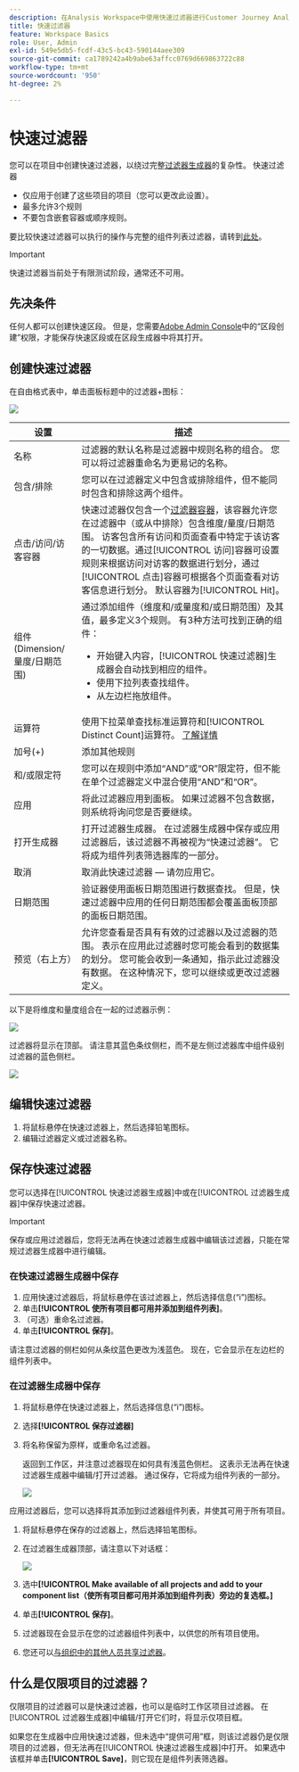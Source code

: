 ```yaml
---
description: 在Analysis Workspace中使用快速过滤器进行Customer Journey Analytics
title: 快速过滤器
feature: Workspace Basics
role: User, Admin
exl-id: 549e5db5-fcdf-43c5-bc43-590144aee309
source-git-commit: ca1789242a4b9abe63affcc0769d669863722c88
workflow-type: tm+mt
source-wordcount: '950'
ht-degree: 2%

---
```


# 快速过滤器

您可以在项目中创建快速过滤器，以绕过完整[过滤器生成器](/help/components/filters/create-filters.md)的复杂性。 快速过滤器

* 仅应用于创建了这些项目的项目（您可以更改此设置）。
* 最多允许3个规则
* 不要包含嵌套容器或顺序规则。

要比较快速过滤器可以执行的操作与完整的组件列表过滤器，请转到[此处](/help/components/filters/filters-overview.md)。

>[!IMPORTANT]
> 快速过滤器当前处于有限测试阶段，通常还不可用。

## 先决条件

任何人都可以创建快速区段。 但是，您需要[Adobe Admin Console](https://experienceleague.adobe.com/docs/analytics/admin/admin-console/permissions/summary-tables.html?lang=en#analytics-tools)中的“区段创建”权限，才能保存快速区段或在区段生成器中将其打开。

## 创建快速过滤器

在自由格式表中，单击面板标题中的过滤器+图标：

![](assets/quick-seg1.png)

| 设置 | 描述 |
| --- | --- |
| 名称 | 过滤器的默认名称是过滤器中规则名称的组合。 您可以将过滤器重命名为更易记的名称。 |
| 包含/排除 | 您可以在过滤器定义中包含或排除组件，但不能同时包含和排除这两个组件。 |
| 点击/访问/访客容器 | 快速过滤器仅包含一个[过滤器容器](https://experienceleague.adobe.com/docs/analytics-platform/using/cja-components/cja-filters/filters-overview.html?lang=zh-Hans#filter-containers)，该容器允许您在过滤器中（或从中排除）包含维度/量度/日期范围。  访客包含所有访问和页面查看中特定于该访客的一切数据。通过[!UICONTROL 访问]容器可设置规则来根据访问对访客的数据进行划分，通过[!UICONTROL 点击]容器可根据各个页面查看对访客信息进行划分。 默认容器为[!UICONTROL Hit]。 |
| 组件(Dimension/量度/日期范围) | 通过添加组件（维度和/或量度和/或日期范围）及其值，最多定义3个规则。 有3种方法可找到正确的组件：<ul><li>开始键入内容，[!UICONTROL 快速过滤器]生成器会自动找到相应的组件。</li><li>使用下拉列表查找组件。</li><li>从左边栏拖放组件。</li></ul> |
| 运算符 | 使用下拉菜单查找标准运算符和[!UICONTROL Distinct Count]运算符。 [了解详情](https://experienceleague.adobe.com/docs/analytics/components/filteration/segment-reference/seg-operators.html?lang=en) |
| 加号(+) | 添加其他规则 |
| 和/或限定符 | 您可以在规则中添加“AND”或“OR”限定符，但不能在单个过滤器定义中混合使用“AND”和“OR”。 |
| 应用 | 将此过滤器应用到面板。 如果过滤器不包含数据，则系统将询问您是否要继续。 |
| 打开生成器 | 打开过滤器生成器。 在过滤器生成器中保存或应用过滤器后，该过滤器不再被视为“快速过滤器”。 它将成为组件列表筛选器库的一部分。 |
| 取消 | 取消此快速过滤器 — 请勿应用它。 |
| 日期范围 | 验证器使用面板日期范围进行数据查找。 但是，快速过滤器中应用的任何日期范围都会覆盖面板顶部的面板日期范围。 |
| 预览（右上方） | 允许您查看是否具有有效的过滤器以及过滤器的范围。 表示在应用此过滤器时您可能会看到的数据集的划分。 您可能会收到一条通知，指示此过滤器没有数据。 在这种情况下，您可以继续或更改过滤器定义。 |

以下是将维度和量度组合在一起的过滤器示例：

![](assets/quick-seg2.png)

过滤器将显示在顶部。 请注意其蓝色条纹侧栏，而不是左侧过滤器库中组件级别过滤器的蓝色侧栏。

![](assets/quick-seg3.png)

## 编辑快速过滤器

1. 将鼠标悬停在快速过滤器上，然后选择铅笔图标。
1. 编辑过滤器定义或过滤器名称。

## 保存快速过滤器

您可以选择在[!UICONTROL 快速过滤器生成器]中或在[!UICONTROL 过滤器生成器]中保存快速过滤器。

>[!IMPORTANT]
>保存或应用过滤器后，您将无法再在快速过滤器生成器中编辑该过滤器，只能在常规过滤器生成器中进行编辑。

### 在快速过滤器生成器中保存

1. 应用快速过滤器后，将鼠标悬停在该过滤器上，然后选择信息(“i”)图标。
1. 单击&#x200B;**[!UICONTROL 使所有项目都可用并添加到组件列表]**。
1. （可选）重命名过滤器。
1. 单击&#x200B;**[!UICONTROL 保存]**。

请注意过滤器的侧栏如何从条纹蓝色更改为浅蓝色。 现在，它会显示在左边栏的组件列表中。

### 在过滤器生成器中保存

1. 将鼠标悬停在快速过滤器上，然后选择信息(“i”)图标。
1. 选择&#x200B;**[!UICONTROL 保存过滤器]**
1. 将名称保留为原样，或重命名过滤器。

   返回到工作区，并注意过滤器现在如何具有浅蓝色侧栏。 这表示无法再在快速过滤器生成器中编辑/打开过滤器。 通过保存，它将成为组件列表的一部分。

   ![](assets/quick-seg4.png)

应用过滤器后，您可以选择将其添加到过滤器组件列表，并使其可用于所有项目。

1. 将鼠标悬停在保存的过滤器上，然后选择铅笔图标。

1. 在过滤器生成器顶部，请注意以下对话框：

   ![](assets/project-only.png)

1. 选中&#x200B;**[!UICONTROL Make available of all projects and add to your component list（使所有项目都可用并添加到组件列表）旁边的复选框。]**
1. 单击&#x200B;**[!UICONTROL 保存]**。
1. 过滤器现在会显示在您的过滤器组件列表中，以供您的所有项目使用。
1. 您还可以[与组织中的其他人员共享过滤器](/help/components/filters/manage-filters.md)。

## 什么是仅限项目的过滤器？

仅限项目的过滤器可以是快速过滤器，也可以是临时工作区项目过滤器。 在[!UICONTROL 过滤器生成器]中编辑/打开它们时，将显示仅项目框。

如果您在生成器中应用快速过滤器，但未选中“提供可用”框，则该过滤器仍是仅限项目的过滤器，但无法再在[!UICONTROL 快速过滤器生成器]中打开。 如果选中该框并单击&#x200B;**[!UICONTROL Save]**，则它现在是组件列表筛选器。
